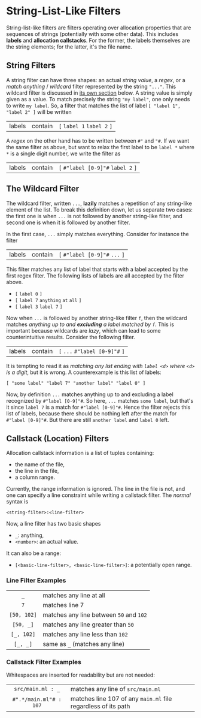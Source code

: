 # String-List-Like Filters

String-list-like filters are filters operating over allocation properties that are sequences of
strings (potentially with some other data). This includes **labels** and **allocation callstacks**.
For the former, the labels themselves are the string elements; for the latter, it's the file name.

## String Filters

A string filter can have three shapes: an actual *string value*, a *regex*, or a *match anything* / *wildcard* filter represented by the string `"..."`. This wildcard filter is discussed in [its own section] below. A string value is simply
given as a value. To match precisely the string `"my label"`, one only needs to write `my label`.
So, a filter that matches the list of label `[ "label 1", "label 2" ]` will be written

|     |     |     |
|:---:|:---:|:---:|
| labels | contain | `[` `label 1` `label 2` `]` |

A *regex* on the other hand has to be written between `#"` and `"#`. If we want the same filter as
above, but want to relax the first label to be `label *` where `*` is a single digit number, we
write the filter as

|     |     |     |
|:---:|:---:|:---:|
| labels | contain | `[` `#"label [0-9]"#` `label 2` `]` |

## The Wildcard Filter

The wildcard filter, written `...`, **lazily** matches a repetition of any string-like element of
the list. To break this definition down, let us separate two cases: the first one is when `...` is
not followed by another string-like filter, and second one is when it is followed by another filter.

In the first case, `...` simply matches everything. Consider for instance the filter

|     |     |     |
|:---:|:---:|:---:|
| labels | contain | `[` `#"label [0-9]"#` `...` `]` |

This filter matches any list of label that starts with a label accepted by the first regex filter.
The following lists of labels are all accepted by the filter above.

- `[` `label 0` `]`
- `[` `label 7` `anything` `at` `all` `]`
- `[` `label 3` `label 7` `]`

Now when `...` is followed by another string-like filter `f`, then the wildcard matches *anything up
to and **excluding** a label matched by `f`*. This is important because wildcards are *lazy*, which
can lead to some counterintuitive results. Consider the following filter.

|     |     |     |
|:---:|:---:|:---:|
| labels | contain | `[` `...` `#"label [0-9]"#` `]` |

It is tempting to read it as *matching any list ending with `label <d>` where `<d>` is a digit*, but
it is wrong. A counterexample is this list of labels:

```
[ "some label" "label 7" "another label" "label 0" ]
```

Now, by definition `...` matches anything up to and excluding a label recognized by `#"label
[0-9]"#`. So here, `...` matches `some label`, but that's it since `label 7` is a match for `#"label
[0-9]"#`. Hence the filter rejects this list of labels, because there should be nothing left after
the match for `#"label [0-9]"#`. But there are still `another label` and `label 0` left.

## Callstack (Location) Filters

Allocation callstack information is a list of tuples containing:

- the name of the file,
- the line in the file,
- a column range.

Currently, the range information is ignored. The line in the file is not, and one can specify a line
constraint while writing a callstack filter. The *normal* syntax is

```
<string-filter>:<line-filter>
```

Now, a line filter has two basic shapes

- `_`: anything,
- `<number>`: an actual value.

It can also be a range:

- `[<basic-line-filter>, <basic-line-filter>]`: a potentially open range.

### Line Filter Examples

|     |    |
|:---:|:---|
| `_` | matches any line at all |
| `7` | matches line 7 |
| `[50, 102]` | matches any line between `50` and `102` |
| `[50, _]` | matches any line greater than `50` |
| `[_, 102]` | matches any line less than `102` |
| `[_, _]` | same as `_` (matches any line) |

### Callstack Filter Examples

Whitespaces are inserted for readability but are not needed:

|     |    |
|:---:|:---|
| `src/main.ml : _` | matches any line of `src/main.ml` |
| `#".*/main.ml"# : 107` | matches line 107 of any `main.ml` file regardless of its path |

[its own section]: #the-wildcard-filter (The Wildcard Filter)